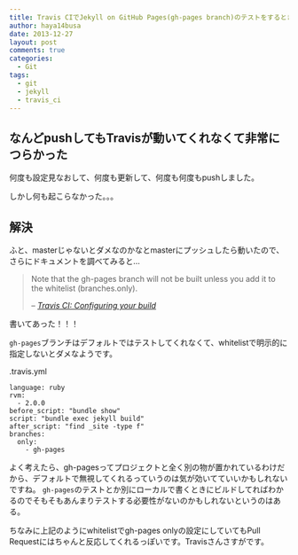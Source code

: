 ```yaml
---
title: Travis CIでJekyll on GitHub Pages(gh-pages branch)のテストをするときにハマった
author: haya14busa
date: 2013-12-27
layout: post
comments: true
categories:
  - Git
tags:
  - git
  - jekyll
  - travis_ci
---
```

## なんどpushしてもTravisが動いてくれなくて非常につらかった

何度も設定見なおして、何度も更新して、何度も何度もpushしました。

しかし何も起こらなかった。。。

## 解決

ふと、masterじゃないとダメなのかなとmasterにプッシュしたら動いたので、さらにドキュメントを調べてみると&#8230;

> Note that the gh-pages branch will not be built unless you add it to the whitelist (branches.only).
> 
> &#8211; <cite><a href="http://about.travis-ci.org/docs/user/build-configuration/">Travis CI: Configuring your build</a></cite>

書いてあった！！！

`gh-pages`ブランチはデフォルトではテストしてくれなくて、whitelistで明示的に指定しないとダメなようです。

.travis.yml

    language: ruby
    rvm:
      - 2.0.0
    before_script: "bundle show"
    script: "bundle exec jekyll build"
    after_script: "find _site -type f"
    branches:
      only:
        - gh-pages
    

よく考えたら、gh-pagesってプロジェクトと全く別の物が置かれているわけだから、デフォルトで無視してくれるっていうのは気が効いてていいかもしれないですね。 `gh-pages`のテストとか別にローカルで書くときにビルドしてればわかるのでそもそもあんまりテストする必要性がないのかもしれないというのはある。

ちなみに上記のようにwhitelistでgh-pages onlyの設定にしていてもPull Requestにはちゃんと反応してくれるっぽいです。Travisさんさすがです。
